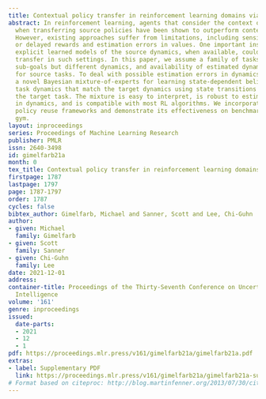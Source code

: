 ```yaml
---
title: Contextual policy transfer in reinforcement learning domains via deep mixtures-of-experts
abstract: In reinforcement learning, agents that consider the context or current state
  when transferring source policies have been shown to outperform context-free approaches.
  However, existing approaches suffer from limitations, including sensitivity to sparse
  or delayed rewards and estimation errors in values. One important insight is that
  explicit learned models of the source dynamics, when available, could benefit contextual
  transfer in such settings. In this paper, we assume a family of tasks with shared
  sub-goals but different dynamics, and availability of estimated dynamics and policies
  for source tasks. To deal with possible estimation errors in dynamics, we introduce
  a novel Bayesian mixture-of-experts for learning state-dependent beliefs over source
  task dynamics that match the target dynamics using state transitions collected from
  the target task. The mixture is easy to interpret, is robust to estimation errors
  in dynamics, and is compatible with most RL algorithms. We incorporate it into standard
  policy reuse frameworks and demonstrate its effectiveness on benchmarks from OpenAI
  gym.
layout: inproceedings
series: Proceedings of Machine Learning Research
publisher: PMLR
issn: 2640-3498
id: gimelfarb21a
month: 0
tex_title: Contextual policy transfer in reinforcement learning domains via deep mixtures-of-experts
firstpage: 1787
lastpage: 1797
page: 1787-1797
order: 1787
cycles: false
bibtex_author: Gimelfarb, Michael and Sanner, Scott and Lee, Chi-Guhn
author:
- given: Michael
  family: Gimelfarb
- given: Scott
  family: Sanner
- given: Chi-Guhn
  family: Lee
date: 2021-12-01
address:
container-title: Proceedings of the Thirty-Seventh Conference on Uncertainty in Artificial
  Intelligence
volume: '161'
genre: inproceedings
issued:
  date-parts:
  - 2021
  - 12
  - 1
pdf: https://proceedings.mlr.press/v161/gimelfarb21a/gimelfarb21a.pdf
extras:
- label: Supplementary PDF
  link: https://proceedings.mlr.press/v161/gimelfarb21a/gimelfarb21a-supp.pdf
# Format based on citeproc: http://blog.martinfenner.org/2013/07/30/citeproc-yaml-for-bibliographies/
---
```

